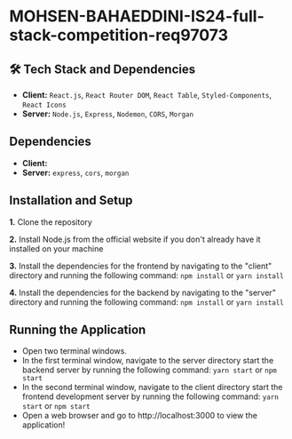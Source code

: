 # MOHSEN-BAHAEDDINI-IS24-full-stack-competition-req97073

## :hammer_and_wrench: Tech Stack and Dependencies
- __Client:__ `React.js`, `React Router DOM`, `React Table`, `Styled-Components`, `React Icons`
- __Server:__ `Node.js`, `Express`, `Nodemon`, `CORS`, `Morgan`

## Dependencies
- __Client:__ 
- __Server:__  `express`, `cors`, `morgan`

## Installation and Setup
__1.__ Clone the repository

__2.__ Install Node.js from the official website if you don't already have it installed on your machine

__3.__ Install the dependencies for the frontend by navigating to the "client" directory and running the following command: `npm install` or `yarn install`

__4.__ Install the dependencies for the backend by navigating to the "server" directory and running the following command: `npm install` or `yarn install`

## Running the Application
- Open two terminal windows.
- In the first terminal window, navigate to the server directory start the backend server by running the following command:
`yarn start` or `npm start`
- In the second terminal window, navigate to the client directory start the frontend development server by running the following command:
`yarn start` or `npm start` 
- Open a web browser and go to http://localhost:3000 to view the application!

